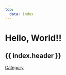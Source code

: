 ```yaml
---
top:
  data: index
---
```


# Hello, World!!

## {{ index.header }}

<a href="/categories">Category</a>
